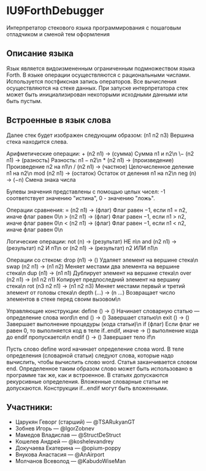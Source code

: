 # IU9ForthDebugger
Интерпретатор стекового языка программирования с пошаговым отладчиком и сменой тем оформления

## Описание языка
Язык является видоизмененным ограниченным подмножеством  языка Forth. В языке операции
осуществляются с рациональными числами. Используется постфиксная запись операторов. 
Все вычисления осуществляются на стеке данных. При запуске интерпретатора стек может быть
инициализирован некоторыми исходными данными или быть пустым.

## Встроенные в язык слова
Далее стек будет изображен следующим образом:
  (n1 n2 n3)
Вершина стека находится слева.

Арифметические операции:
  \+    (n2 n1) → (сумма)         Сумма n1 и n2\n
  \−    (n2 n1) → (разность)      Разность: n1 − n2\n
  \*   (n2 n1) → (произведение)  Произведение n2 на n1\n
  \/    (n2 n1) → (частное)       Целочисленное деление n1 на n2\n
  mod  (n2 n1) → (остаток)       Остаток от деления n1 на n2\n
  neg  (n) → (−n)                Смена знака числа
  
Булевы значения представлены с помощью целых чисел: -1 соответствует значению "истина",
0 - значению "ложь".

Операции сравнения:
  \=  (n2 n1) → (флаг)  Флаг равен −1, если n1 = n2, иначе флаг равен 0\n
  \>  (n2 n1) → (флаг)  Флаг равен −1, если n1 > n2, иначе флаг равен 0\n
  \<  (n2 n1) → (флаг)  Флаг равен −1, если n1 < n2, иначе флаг равен 0\n
  
Логические операции:
  not  (n) → (результат)      НЕ n\n
  and  (n2 n1) → (результат)  n2 И n1\n
  or   (n2 n1) → (результат)  n2 ИЛИ n1\n

Операции со стеком:
  drop  (n1) → ()               Удаляет элемент на вершине стека\n
  swap  (n2 n1) → (n1 n2)       Меняет местами два элемента на вершине стека\n
  dup   (n1) → (n1 n1)          Дублирует элемент на вершине стека\n
  over  (n2 n1) → (n1 n2 n1)    Копирует предпоследний элемент на вершину стека\n
  rot  (n3 n2 n1) → (n1 n2 n3)  Меняет местами первый и третий элемент от головы стека\n
  depth (...) → (n ...)         Возвращает число элементов в стеке перед своим вызовом\n

Управляющие конструкции:
  define  () → ()  Начинает словарную статью — определение слова word\n
  end     () → ()  Завершает статью\n
  exit    () → ()  Завершает выполнение процедуры (кода статьи)\n
  if      (флаг)   Если флаг не равен 0, то выполняется код в теле if..endif, иначе 
          → ()     выполнение кода до endif пропускается\n
  endif   () → ()  Завершает тело if\n

Пусть слово define word начинает определение слова word. В теле определения
(словарной статьи) следуют слова, которые надо вычислить, чтобы вычислить слово word.
Статья заканчивается словом end. Определенное таким образом слово может быть
использовано в программе так же, как и встроенное. В статьях допускаются рекурсивные
определения. Вложенные словарные статьи не допускаются. Конструкции if...endif могут
быть вложенными.

## Участники:
* Царукян Геворг (старший) — @TSARukyanGT
* Зобнев Игорь — @IgorZobnev
* Мамедов Владислав — @StructDeStruct
* Кошелев Андрей — @koshelevandrey
* Докучаева Екатерина — @opium-poppy
* Внукова Анастасия — @AnAirport
* Молчанов Всеволод — @KabudoWiseMan
